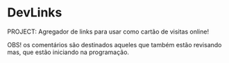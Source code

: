 # DevLinks
PROJECT: Agregador de links para usar como cartão de visitas online! 

OBS! os comentários são destinados aqueles que também estão revisando mas, que estão iniciando na programação.
